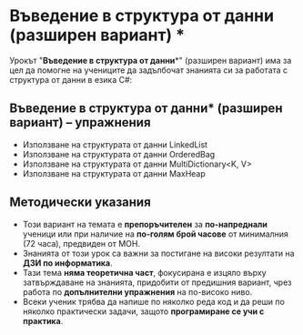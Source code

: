 # Въведение в структура от данни (разширен вариант) *

Урокът "**Въведение в структура от данни***" (разширен вариант) има за цел да помогне на учениците да задълбочат знанията си за работата с структура от данни в езика C#:

## Въведение в структура от данни* (разширен вариант) – упражнения
  - Използване на структурата от данни LinkedList<T>
  - Използване на структурата от данни OrderedBag<T>
  - Използване на структурата от данни MultiDictionary<K, V>
  - Използване на структурата от данни MaxHeap<T>

## Методически указания
  - Този вариант на темата е **препоръчителен** за **по-напреднали** ученици или при наличие на **по-голям брой часове** от минималния (72 часа), предвиден от МОН.
  - Знанията от този урок са важни за постигане на високи резултати на **ДЗИ по информатика**.
  - Тази тема **няма теоретична част**, фокусирана е изцяло върху затвърждаване на знанията, придобити от предишния вариант, чрез работа по **допълнителни упражнения** на по-високо ниво.
  - Всеки ученик трябва да напише по няколко реда код и да реши по няколко практически задачи, защото **програмиране сe учи с практика**.
